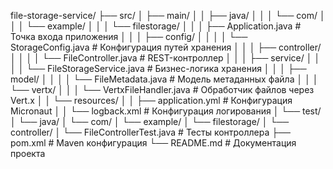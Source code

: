file-storage-service/
├── src/
│   ├── main/
│   │   ├── java/
│   │   │   └── com/
│   │   │       └── example/
│   │   │           └── filestorage/
│   │   │               ├── Application.java           # Точка входа приложения
│   │   │               ├── config/
│   │   │               │   └── StorageConfig.java     # Конфигурация путей хранения
│   │   │               ├── controller/
│   │   │               │   └── FileController.java    # REST-контроллер
│   │   │               ├── service/
│   │   │               │   └── FileStorageService.java # Бизнес-логика хранения
│   │   │               ├── model/
│   │   │               │   └── FileMetadata.java      # Модель метаданных файла
│   │   │               └── vertx/
│   │   │                   └── VertxFileHandler.java  # Обработчик файлов через Vert.x
│   │   └── resources/
│   │       ├── application.yml                        # Конфигурация Micronaut
│   │       └── logback.xml                           # Конфигурация логирования
│   └── test/
│       └── java/
│           └── com/
│               └── example/
│                   └── filestorage/
│                       └── controller/
│                           └── FileControllerTest.java # Тесты контроллера
├── pom.xml                                           # Maven конфигурация
└── README.md                                         # Документация проекта